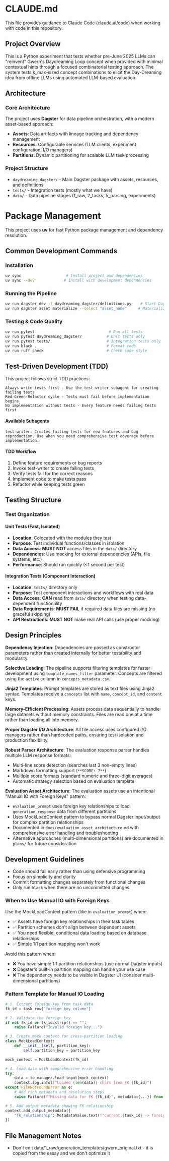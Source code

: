 # CLAUDE.md

This file provides guidance to Claude Code (claude.ai/code) when working with code in this repository.

## Project Overview

This is a Python experiment that tests whether pre-June 2025 LLMs can "reinvent" Gwern's Daydreaming Loop concept when provided with minimal contextual hints through a focused combinatorial testing approach. The system tests k_max-sized concept combinations to elicit the Day-Dreaming idea from offline LLMs using automated LLM-based evaluation.

## Architecture

### Core Architecture

The project uses **Dagster** for data pipeline orchestration, with a modern asset-based approach:

- **Assets**: Data artifacts with lineage tracking and dependency management
- **Resources**: Configurable services (LLM clients, experiment configuration, I/O managers)
- **Partitions**: Dynamic partitioning for scalable LLM task processing

### Project Structure

- `daydreaming_dagster/` - Main Dagster package with assets, resources, and definitions
- `tests/` - Integration tests (mostly what we have)
- `data/` - Data pipeline stages (1_raw, 2_tasks, 5_parsing, experiments)

# Package Management

This project uses **uv** for fast Python package management and dependency resolution.

## Common Development Commands

### Installation
```bash
uv sync                    # Install project and dependencies
uv sync --dev             # Install with development dependencies
```

### Running the Pipeline
```bash
uv run dagster dev -f daydreaming_dagster/definitions.py    # Start Dagster UI
uv run dagster asset materialize --select "asset_name"     # Materialize specific assets
```

### Testing & Code Quality
```bash
uv run pytest                                 # Run all tests
uv run pytest daydreaming_dagster/           # Unit tests only
uv run pytest tests/                         # Integration tests only
uv run black .                               # Format code
uv run ruff check                            # Check code style
```

## Test-Driven Development (TDD)

This project follows strict TDD practices:

    Always write tests first - Use the test-writer subagent for creating failing tests
    Red-Green-Refactor cycle - Tests must fail before implementation begins
    No implementation without tests - Every feature needs failing tests first

#### Available Subagents

    test-writer: Creates failing tests for new features and bug reproduction. Use when you need comprehensive test coverage before implementation.

#### TDD Workflow

1. Define feature requirements or bug reports
2. Invoke test-writer to create failing tests
3. Verify tests fail for the correct reasons
4. Implement code to make tests pass
5. Refactor while keeping tests green


## Testing Structure

### Test Organization

#### Unit Tests (Fast, Isolated)
- **Location**: Colocated with the modules they test
- **Purpose**: Test individual functions/classes in isolation
- **Data Access**: **MUST NOT** access files in the `data/` directory
- **Dependencies**: Use mocking for external dependencies (APIs, file systems, etc.)
- **Performance**: Should run quickly (<1 second per test)

#### Integration Tests (Component Interaction)
- **Location**: `tests/` directory only
- **Purpose**: Test component interactions and workflows with real data
- **Data Access**: **CAN** read from `data/` directory when testing data-dependent functionality
- **Data Requirements**: **MUST FAIL** if required data files are missing (no graceful skipping)
- **API Restrictions**: **MUST NOT** make real API calls (use proper mocking)


## Design Principles

**Dependency Injection**: Dependencies are passed as constructor parameters rather than created internally for better testability and modularity.

**Selective Loading**: The pipeline supports filtering templates for faster development using `template_names_filter` parameter. Concepts are filtered using the `active` column in `concepts_metadata.csv`.

**Jinja2 Templates**: Prompt templates are stored as text files using Jinja2 syntax. Templates receive a `concepts` list with `name`, `concept_id`, and `content` keys.

**Memory-Efficient Processing**: Assets process data sequentially to handle large datasets without memory constraints. Files are read one at a time rather than loading all into memory.

**Proper Dagster I/O Architecture**: All file access uses configured I/O managers rather than hardcoded paths, ensuring test isolation and production flexibility.

**Robust Parser Architecture**: The evaluation response parser handles multiple LLM response formats:
- Multi-line score detection (searches last 3 non-empty lines)
- Markdown formatting support (`**SCORE: 7**`)  
- Multiple score formats (standard numeric and three-digit averages)
- Automatic strategy selection based on evaluation template

**Evaluation Asset Architecture**: The evaluation assets use an intentional "Manual IO with Foreign Keys" pattern:
- `evaluation_prompt` uses foreign key relationships to load `generation_response` data from different partitions
- Uses MockLoadContext pattern to bypass normal Dagster input/output for complex partition relationships  
- Documented in `docs/evaluation_asset_architecture.md` with comprehensive error handling and troubleshooting
- Alternative approaches (multi-dimensional partitions) are documented in `plans/` for future consideration

## Development Guidelines

- Code should fail early rather than using defensive programming
- Focus on simplicity and clarity
- Commit formatting changes separately from functional changes
- Only run `black` when there are no uncommitted changes

### When to Use Manual IO with Foreign Keys

Use the MockLoadContext pattern (like in `evaluation_prompt`) when:
- ✅ Assets have foreign key relationships in their task tables
- ✅ Partition schemes don't align between dependent assets
- ✅ You need flexible, conditional data loading based on database relationships
- ✅ Simple 1:1 partition mapping won't work

Avoid this pattern when:
- ❌ You have simple 1:1 partition relationships (use normal Dagster inputs)
- ❌ Dagster's built-in partition mapping can handle your use case
- ❌ The dependency needs to be visible in Dagster UI (consider multi-dimensional partitions)

### Pattern Template for Manual IO Loading

```python
# 1. Extract foreign key from task data
fk_id = task_row["foreign_key_column"]

# 2. Validate the foreign key
if not fk_id or fk_id.strip() == "":
    raise Failure("Invalid foreign key...")

# 3. Create mock context for cross-partition loading  
class MockLoadContext:
    def __init__(self, partition_key):
        self.partition_key = partition_key

mock_context = MockLoadContext(fk_id)

# 4. Load data with comprehensive error handling
try:
    data = io_manager.load_input(mock_context)
    context.log.info(f"Loaded {len(data)} chars from FK {fk_id}")
except FileNotFoundError as e:
    # Add rich metadata and resolution steps
    raise Failure(f"Missing data for FK {fk_id}", metadata={...}) from e

# 5. Add output metadata showing FK relationship
context.add_output_metadata({
    "fk_relationship": MetadataValue.text(f"current:{task_id} -> foreign:{fk_id}")
})
```

## File Management Notes

- Don't edit data/1_raw/generation_templates/gwern_original.txt - it is copied from the essay and we don't optimize it